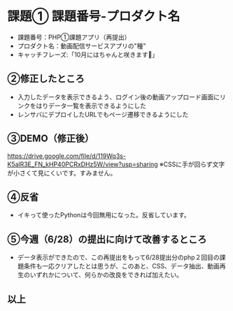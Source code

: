 # 課題① 課題番号-プロダクト名
- 課題番号：PHP①課題アプリ（再提出）
- プロダクト名：動画配信サービスアプリの"種"
- キャッチフレーズ:「10月にはちゃんと咲きます🌸」

## ②修正したところ
- 入力したデータを表示できるよう、ログイン後の動画アップロード画面にリンクをはりデータ一覧を表示できるようにした
- レンサバにデプロイしたURLでもページ遷移できるようにした

## ③DEMO（修正後）
https://drive.google.com/file/d/119Wq3s-K5alR3E_FN_kHP40PCRxDHz5W/view?usp=sharing
※CSSに手が回らず文字が小さくて見にくいです。すみません。

## ④反省
- イキって使ったPythonは今回無用になった。反省しています。

## ⑤今週（6/28）の提出に向けて改善するところ
- データ表示ができたので、この再提出をもって6/28提出分のphp２回目の課題条件も一応クリアしたとは思うが、このあと、CSS、データ抽出、動画再生のいずれかについて、何らかの改良をできれば加えたい。

## 以上